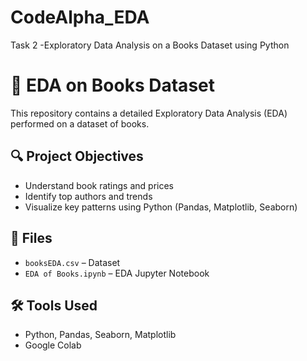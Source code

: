 # CodeAlpha_EDA
Task 2 -Exploratory Data Analysis on a Books Dataset using Python
# 📘 EDA on Books Dataset

This repository contains a detailed Exploratory Data Analysis (EDA) performed on a dataset of books.

## 🔍 Project Objectives
- Understand book ratings and prices
- Identify top authors and trends
- Visualize key patterns using Python (Pandas, Matplotlib, Seaborn)

## 📂 Files
- `booksEDA.csv` – Dataset
- `EDA of Books.ipynb` – EDA Jupyter Notebook

## 🛠️ Tools Used
- Python, Pandas, Seaborn, Matplotlib
- Google Colab
